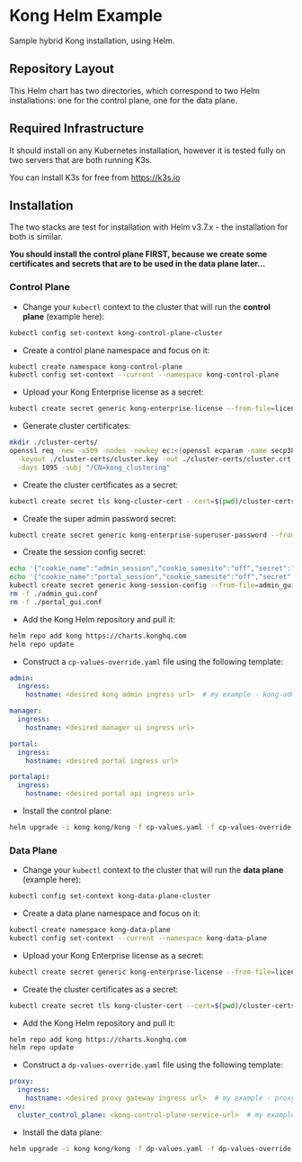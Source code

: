 # Kong Helm Example
Sample hybrid Kong installation, using Helm.

## Repository Layout
This Helm chart has two directories, which correspond to two Helm installations: one for the control plane, one for the data plane.

## Required Infrastructure
It should install on any Kubernetes installation, however it is tested fully on two servers that are both running K3s.

You can install K3s for free from https://k3s.io

## Installation
The two stacks are test for installation with Helm v3.7.x - the installation for both is similar.

**You should install the control plane FIRST, because we create some certificates and secrets that are to be used in the data plane later...**

### Control Plane
- Change your `kubectl` context to the cluster that will run the **control plane** (example here):

```sh
kubectl config set-context kong-control-plane-cluster
```

- Create a control plane namespace and focus on it:

```sh
kubectl create namespace kong-control-plane
kubectl config set-context --current --namespace kong-control-plane
```

- Upload your Kong Enterprise license as a secret:

```sh
kubectl create secret generic kong-enterprise-license --from-file=license=<license_json_file_path>
```

- Generate cluster certificates:

```sh
mkdir ./cluster-certs/
openssl req -new -x509 -nodes -newkey ec:<(openssl ecparam -name secp384r1) \
  -keyout ./cluster-certs/cluster.key -out ./cluster-certs/cluster.crt \
  -days 1095 -subj "/CN=kong_clustering"
```

- Create the cluster certificates as a secret:

```sh
kubectl create secret tls kong-cluster-cert --cert=$(pwd)/cluster-certs/cluster.crt --key=$(pwd)/cluster-certs//cluster.key
```

- Create the super admin password secret:

```sh
kubectl create secret generic kong-enterprise-superuser-password --from-literal=password=jackpassword
```

- Create the session config secret:

```sh
echo '{"cookie_name":"admin_session","cookie_samesite":"off","secret":"admin-secret-CHANGEME","cookie_secure":false,"storage":"kong"}' > admin_gui.conf
echo '{"cookie_name":"portal_session","cookie_samesite":"off","secret":"portal-secret-CHANGEME","cookie_secure":false,"storage":"kong"}' > portal_gui.conf
kubectl create secret generic kong-session-config --from-file=admin_gui_session_conf=admin_gui.conf --from-file=portal_session_conf=portal_gui.conf
rm -f ./admin_gui.conf
rm -f ./portal_gui.conf
```

- Add the Kong Helm repository and pull it:

```sh
helm repo add kong https://charts.konghq.com
helm repo update
```

- Construct a `cp-values-override.yaml` file using the following template:

```yaml
admin:
  ingress:
    hostname: <desired kong admin ingress url>  # my example - kong-admin.kong-cp.jackdomain

manager:
  ingress:
    hostname: <desired manager ui ingress url>

portal:
  ingress:
    hostname: <desired portal ingress url>

portalapi:
  ingress:
    hostname: <desired portal api ingress url>
```

- Install the control plane:

```sh
helm upgrade -i kong kong/kong -f cp-values.yaml -f cp-values-override.yaml
```

### Data Plane
- Change your `kubectl` context to the cluster that will run the **data plane** (example here):

```sh
kubectl config set-context kong-data-plane-cluster
```

- Create a data plane namespace and focus on it:

```sh
kubectl create namespace kong-data-plane
kubectl config set-context --current --namespace kong-data-plane
```

- Upload your Kong Enterprise license as a secret:

```sh
kubectl create secret generic kong-enterprise-license --from-file=license=<license_json_file_path>
```

- Create the cluster certificates as a secret:

```sh
kubectl create secret tls kong-cluster-cert --cert=$(pwd)/cluster-certs/cluster.crt --key=$(pwd)/cluster-certs/cluster.key
```

- Add the Kong Helm repository and pull it:

```sh
helm repo add kong https://charts.konghq.com
helm repo update
```

- Construct a `dp-values-override.yaml` file using the following template:

```yaml
proxy:
  ingress:
    hostname: <desired proxy gateway ingress url>  # my example - proxy.kong-dp.jackdomain
env:
  cluster_control_plane: <kong-control-plane-service-url>  # my example - cluster-lb.kong-cp.jackdomain
```

- Install the data plane:

```sh
helm upgrade -i kong kong/kong -f dp-values.yaml -f dp-values-override.yaml
```
